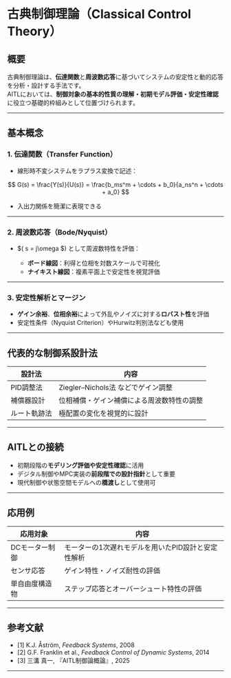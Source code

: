 
# 古典制御理論（Classical Control Theory）

## 概要

古典制御理論は、**伝達関数**と**周波数応答**に基づいてシステムの安定性と動的応答を分析・設計する手法です。  
AITLにおいては、**制御対象の基本的性質の理解・初期モデル評価・安定性確認**に役立つ基礎的枠組みとして位置づけられます。

---

## 基本概念

### 1. 伝達関数（Transfer Function）

- 線形時不変システムをラプラス変換で記述：

$$
G(s) = \frac{Y(s)}{U(s)} = \frac{b_ms^m + \cdots + b_0}{a_ns^n + \cdots + a_0}
$$

- 入出力関係を簡潔に表現できる

---

### 2. 周波数応答（Bode/Nyquist）

- $( s = j\omega $) として周波数特性を評価：

  - **ボード線図**：利得と位相を対数スケールで可視化  
  - **ナイキスト線図**：複素平面上で安定性を視覚評価

---

### 3. 安定性解析とマージン

- **ゲイン余裕**、**位相余裕**によって外乱やノイズに対する**ロバスト性**を評価  
- 安定性条件（Nyquist Criterion）やHurwitz判別法なども使用

---

## 代表的な制御系設計法

| 設計法 | 内容 |
|--------|------|
| PID調整法 | Ziegler–Nichols法 などでゲイン調整 |
| 補償器設計 | 位相補償・ゲイン補償による周波数特性の調整 |
| ルート軌跡法 | 極配置の変化を視覚的に設計 |

---

## AITLとの接続

- 初期段階の**モデリング評価や安定性確認**に活用  
- デジタル制御やMPC実装の**前段階での設計指針**として重要  
- 現代制御や状態空間モデルへの**橋渡し**として使用可

---

## 応用例

| 応用対象 | 内容 |
|----------|------|
| DCモーター制御 | モーターの1次遅れモデルを用いたPID設計と安定性解析 |
| センサ応答 | ゲイン特性・ノイズ耐性の評価 |
| 単自由度構造物 | ステップ応答とオーバーシュート特性の評価 |

---

## 参考文献

- [1] K.J. Åström, *Feedback Systems*, 2008  
- [2] G.F. Franklin et al., *Feedback Control of Dynamic Systems*, 2014  
- [3] 三溝 真一, 『AITL制御論概論』, 2025  

---
